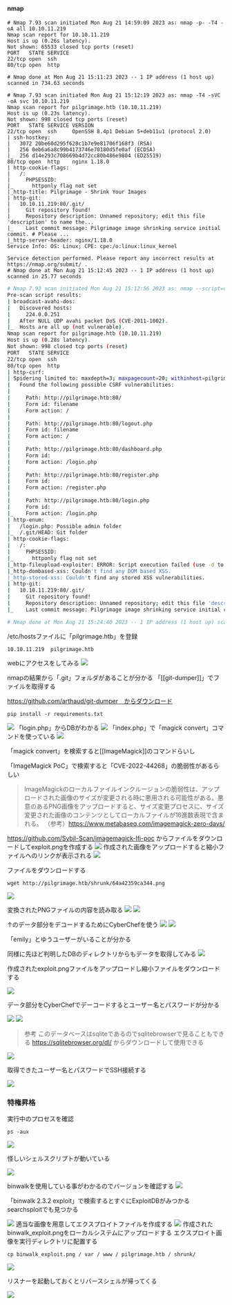 #### nmap
```shell
# Nmap 7.93 scan initiated Mon Aug 21 14:59:09 2023 as: nmap -p- -T4 -oA all 10.10.11.219
Nmap scan report for 10.10.11.219
Host is up (0.26s latency).
Not shown: 65533 closed tcp ports (reset)
PORT   STATE SERVICE
22/tcp open  ssh
80/tcp open  http

# Nmap done at Mon Aug 21 15:11:23 2023 -- 1 IP address (1 host up) scanned in 734.63 seconds

```
```shell
# Nmap 7.93 scan initiated Mon Aug 21 15:12:19 2023 as: nmap -T4 -sVC -oA svc 10.10.11.219
Nmap scan report for pilgrimage.htb (10.10.11.219)
Host is up (0.23s latency).
Not shown: 998 closed tcp ports (reset)
PORT   STATE SERVICE VERSION
22/tcp open  ssh     OpenSSH 8.4p1 Debian 5+deb11u1 (protocol 2.0)
| ssh-hostkey: 
|   3072 20be60d295f628c1b7e9e81706f168f3 (RSA)
|   256 0eb6a6a8c99b4173746e70180d5fe0af (ECDSA)
|_  256 d14e293c708669b4d72cc80b486e9804 (ED25519)
80/tcp open  http    nginx 1.18.0
| http-cookie-flags: 
|   /: 
|     PHPSESSID: 
|_      httponly flag not set
|_http-title: Pilgrimage - Shrink Your Images
| http-git: 
|   10.10.11.219:80/.git/
|     Git repository found!
|     Repository description: Unnamed repository; edit this file 'description' to name the...
|_    Last commit message: Pilgrimage image shrinking service initial commit. # Please ...
|_http-server-header: nginx/1.18.0
Service Info: OS: Linux; CPE: cpe:/o:linux:linux_kernel

Service detection performed. Please report any incorrect results at https://nmap.org/submit/ .
# Nmap done at Mon Aug 21 15:12:45 2023 -- 1 IP address (1 host up) scanned in 25.77 seconds

```

```bash
# Nmap 7.93 scan initiated Mon Aug 21 15:12:56 2023 as: nmap --script=vuln -T4 -oA script 10.10.11.219
Pre-scan script results:
| broadcast-avahi-dos: 
|   Discovered hosts:
|     224.0.0.251
|   After NULL UDP avahi packet DoS (CVE-2011-1002).
|_  Hosts are all up (not vulnerable).
Nmap scan report for pilgrimage.htb (10.10.11.219)
Host is up (0.28s latency).
Not shown: 998 closed tcp ports (reset)
PORT   STATE SERVICE
22/tcp open  ssh
80/tcp open  http
| http-csrf: 
| Spidering limited to: maxdepth=3; maxpagecount=20; withinhost=pilgrimage.htb
|   Found the following possible CSRF vulnerabilities: 
|     
|     Path: http://pilgrimage.htb:80/
|     Form id: filename
|     Form action: /
|     
|     Path: http://pilgrimage.htb:80/logout.php
|     Form id: filename
|     Form action: /
|     
|     Path: http://pilgrimage.htb:80/dashboard.php
|     Form id: 
|     Form action: /login.php
|     
|     Path: http://pilgrimage.htb:80/register.php
|     Form id: 
|     Form action: /register.php
|     
|     Path: http://pilgrimage.htb:80/login.php
|     Form id: 
|_    Form action: /login.php
| http-enum: 
|   /login.php: Possible admin folder
|_  /.git/HEAD: Git folder
| http-cookie-flags: 
|   /: 
|     PHPSESSID: 
|_      httponly flag not set
|_http-fileupload-exploiter: ERROR: Script execution failed (use -d to debug)
|_http-dombased-xss: Couldn't find any DOM based XSS.
|_http-stored-xss: Couldn't find any stored XSS vulnerabilities.
| http-git: 
|   10.10.11.219:80/.git/
|     Git repository found!
|     Repository description: Unnamed repository; edit this file 'description' to name the...
|_    Last commit message: Pilgrimage image shrinking service initial commit. # Please ...

# Nmap done at Mon Aug 21 15:24:40 2023 -- 1 IP address (1 host up) scanned in 703.30 seconds

```

/etc/hostsファイルに「pilgrimage.htb」を登録
```
10.10.11.219  pilgrimage.htb
```

webにアクセスをしてみる
![](../images/20230822223614.png)

nmapの結果から「.git」フォルダがあることが分かる
「[[git-dumper]]」でファイルを取得する

https://github.com/arthaud/git-dumper　からダウンロード
```
pip install -r requirements.txt
```

![](../images/20230822224022.png)
「login.php」からDBがわかる
![](../images/20230822224214.png)
「index.php」で「magick convert」コマンドを使っている
![](../images/20230822224738.png)

「magick convert」を検索すると[[ImageMagick]]のコマンドらいし

「ImageMagick PoC」で検索すると「CVE-2022-44268」の脆弱性があるらしい

>ImageMagickのローカルファイルインクルージョンの脆弱性は、アップロードされた画像のサイズが変更される時に悪用される可能性がある。悪意のあるPNG画像をアップロードすると、サイズ変更プロセスに、サイズ変更された画像のコンテンツとしてローカルファイルが16進数表現で含まれる。
>（参考）https://www.metabaseq.com/imagemagick-zero-days/

https://github.com/Sybil-Scan/imagemagick-lfi-poc からファイルをダウンロードしてexploit.pngを作成する
![](../images/20230822230113.png)
作成された画像をアップロードすると縮小ファイルへのリンクが表示される
![](../images/20230822230221.png)

ファイルをダウンロードする
```
wget http://pilgrimage.htb/shrunk/64a42359ca344.png
```
![](../images/20230822230306.png)

変換されたPNGファイルの内容を読み取る
![](../images/20230823055838.png)
![](../images/20230823055847.png)

↑のデータ部分をデコードするためにCyberChefを使う
![](../images/20230823055954.png)
![](../images/20230823060013.png)

「emily」とゆうユーザーがいることが分かる

同様に先ほど判明したDBのディレクトリからもデータを取得してみる
![](../images/20230823060317.png)

作成されたexploit.pngファイルをアップロードし縮小ファイルをダウンロードする

![](../images/20230823060421.png)

データ部分をCyberChefでデーコードするとユーザー名とパスワードが分かる

![](../images/20230823060523.png)
![](../images/20230823060530.png)

>参考
>このデータベースはsqliteであるのでsqlitebrowserで見ることもできる
>https://sqlitebrowser.org/dl/ からダウンロードして使用できる

![](../images/20230823061008.png)

取得できたユーザー名とパスワードでSSH接続する

![](../images/20230823061055.png)

### 特権昇格
実行中のプロセスを確認
```shell
ps -aux
```

![](../images/20230823205527.png)

怪しいシェルスクリプトが動いている

![](../images/20230823205630.png)

binwalkを使用している事がわかるのでバージョンを確認する
![](../images/20230823211254.png)

「binwalk 2.3.2 exploit」で検索するとすぐにExploitDBがみつかる
searchsploitでも見つかる

![](../images/20230823211609.png)
適当な画像を用意してエクスプロイトファイルを作成する
![](../images/20230823212135.png)
作成されたbinwalk_exploit.pngをローカルシステムにアップロードする
エクスプロイト画像を実行ディレクトリに配置する
```shell
cp binwalk_exploit.png / var / www / pilgrimage.htb / shrunk/
```

![](../images/20230823212937.png)

リスナーを起動しておくとリバースシェルが帰ってくる

![](../images/20230823213220.png)
